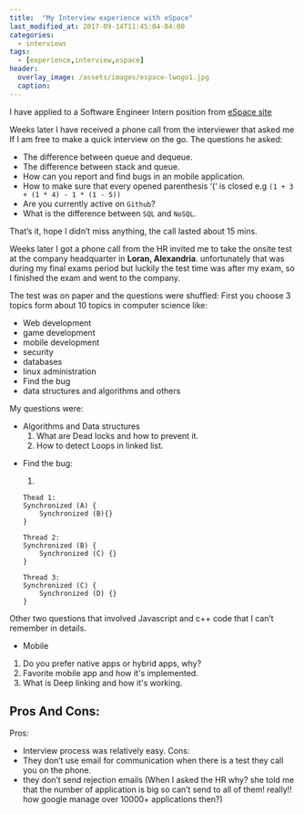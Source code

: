 ```yaml
---
title:  "My Interview experience with eSpace"
last_modified_at: 2017-09-14T11:45:04-04:00
categories: 
  - interviews
tags:
  - [experience,interview,espace]
header:
  overlay_image: /assets/images/espace-lwogo1.jpg
  caption:
---
```

 
<p></p>

I have applied to a Software Engineer Intern position from [eSpace site](https://www.espace.com.eg/company/jobs)

Weeks later I have received a phone call from the interviewer that asked me If I am free to make a quick interview on the go.
The questions he asked:
- The difference between queue and dequeue.
- The difference between stack and queue.
- How can you report and find bugs in an mobile application.
- How to make sure that every opened parenthesis ‘(‘ is closed e.g ```(1 + 3 + (1 * 4) - 1 * (1 - 5))```
- Are you currently active on `Github`?
- What is the difference between `SQL` and `NoSQL`.

That’s it, hope I didn’t miss anything, the call lasted about 15 mins.

Weeks later I got a phone call from the HR invited me to take the onsite test at the company headquarter in **Loran, Alexandria**.
unfortunately that was during my final exams period but luckily the test time was after my exam, so I finished the exam and went to the company.

The test was on paper and the questions were shuffled:
First you choose 3 topics form about 10 topics in computer science like:

- Web development
- game development 
- mobile development
- security
- databases
- linux administration
- Find the bug
- data structures and algorithms and others

My questions were:

* Algorithms and Data structures 
    1. What are Dead locks and how to prevent it.
    2. How to detect Loops in linked list.

<!-- 3. Players matching.
4. Twitter
5. What happens when you search google.com
6. Max x. -->

* Find the bug: 
	1.  

	```
	Thead 1:
	Synchronized (A) {
		Synchronized (B){}
	}

	Thread 2: 
	Synchronized (B) {
	    Synchronized (C) {} 
	} 

	Thread 3: 
	Synchronized (C) {
	    Synchronized (D) {} 
	}
	```

Other two questions that involved Javascript and c++ code that I can’t remember in details.

* Mobile 
1. Do you prefer native apps or hybrid apps, why?
2. Favorite mobile app and how it's implemented.
3. What is Deep linking and how it's working.

## Pros And Cons:
Pros:
- Interview process was relatively easy.
Cons: 
- They don’t use email for communication when there is a test they call you on the phone.
- they don’t send rejection emails (When I asked the HR why? she told me that the number of application is big so can’t send to all of them! really!! how google manage over 10000+ applications then?)

